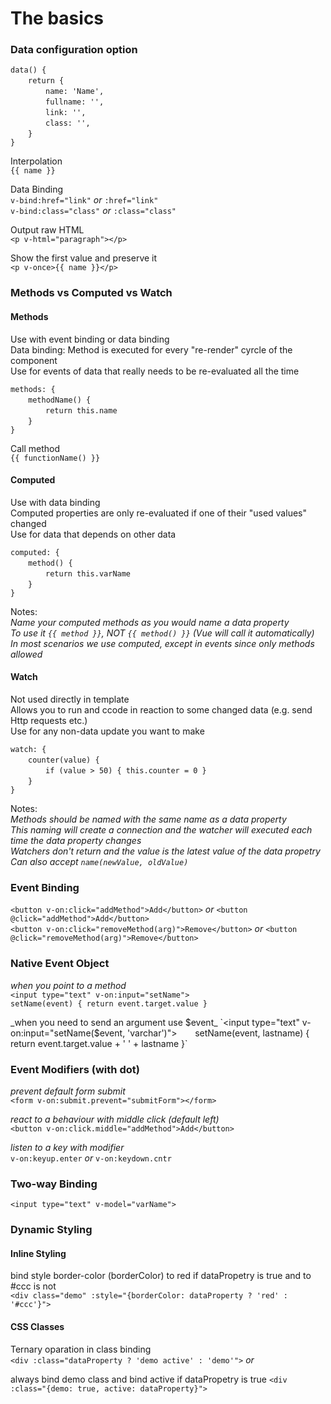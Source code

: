 # The basics

### Data configuration option  
`data() {`   
  `return { `  
    `name: 'Name',`  
    `fullname: '',`  
    `link: '',`  
    `class: '',`  
  `}`  
`}`  

Interpolation  
`{{ name }}`  

Data Binding  
`v-bind:href="link"` _or_ `:href="link"`  
`v-bind:class="class"` _or_ `:class="class"`  

Output raw HTML  
`<p v-html="paragraph"></p>`  

Show the first value and preserve it  
`<p v-once>{{ name }}</p>`  

### Methods vs Computed vs Watch  
#### Methods
Use with event binding or data binding  
Data binding: Method is executed for every "re-render" cyrcle of the component  
Use for events of data that really needs to be re-evaluated all the time  

`methods: {`  
  `methodName() {`  
    `return this.name`  
  `}`  
`}`  

Call method  
`{{ functionName() }}`  

#### Computed  
Use with data binding  
Computed properties are only re-evaluated if one of their "used values" changed  
Use for data that depends on other data  

`computed: {`  
  `method() {`  
    `return this.varName`  
  `}`  
`}`  

Notes:   
_Name your computed methods as you would name a data property_  
_To use it `{{ method }}`, NOT `{{ method() }}` (Vue will call it automatically)_   
_In most scenarios we use computed, except in events since only methods allowed_  

#### Watch  
Not used directly in template  
Allows you to run and ccode in reaction to some changed data (e.g. send Http requests etc.)  
Use for any non-data update you want to make  

`watch: {`  
  `counter(value) {`  
    `if (value > 50) { this.counter = 0 }`  
  `}`  
`}`  

Notes:  
_Methods should be named with the same name as a data property_  
_This naming will create a connection and the watcher will executed each time the data property changes_  
_Watchers don't return and the value is the latest value of the data propetry_  
_Can also accept `name(newValue, oldValue)`_  


### Event Binding  
`<button v-on:click="addMethod">Add</button>` _or_ `<button @click="addMethod">Add</button>`  
`<button v-on:click="removeMethod(arg)">Remove</button>` _or_ `<button @click="removeMethod(arg)">Remove</button>`   

### Native Event Object  
_when you point to a method_  
`<input type="text" v-on:input="setName">`   
`setName(event) { return event.target.value }`  

_when you need to send an argument use $event_  
`<input type="text" v-on:input="setName($event, 'varchar')">`   
`setName(event, lastname) { return event.target.value + ' ' + lastname }`  

### Event Modifiers (with dot)  
_prevent default form submit_  
`<form v-on:submit.prevent="submitForm"></form>`  

_react to a behaviour with middle click (default left)_  
`<button v-on:click.middle="addMethod">Add</button>`  

_listen to a key with modifier_  
`v-on:keyup.enter` _or_ `v-on:keydown.cntr`  

### Two-way Binding  
`<input type="text" v-model="varName">`  

### Dynamic Styling  

#### Inline Styling  
bind style border-color (borderColor) to red if dataPropetry is true and to #ccc is not  
`<div class="demo" :style="{borderColor: dataProperty ? 'red' : '#ccc'}">`  

#### CSS Classes  

Ternary oparation in class binding  
`<div :class="dataProperty ? 'demo active' : 'demo'">` _or_  

always bind demo class and bind active if dataPropetry is true
`<div :class="{demo: true, active: dataProperty}">`


